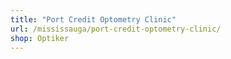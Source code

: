 ```yaml
---
title: "Port Credit Optometry Clinic"
url: /mississauga/port-credit-optometry-clinic/
shop: Optiker
---
```

